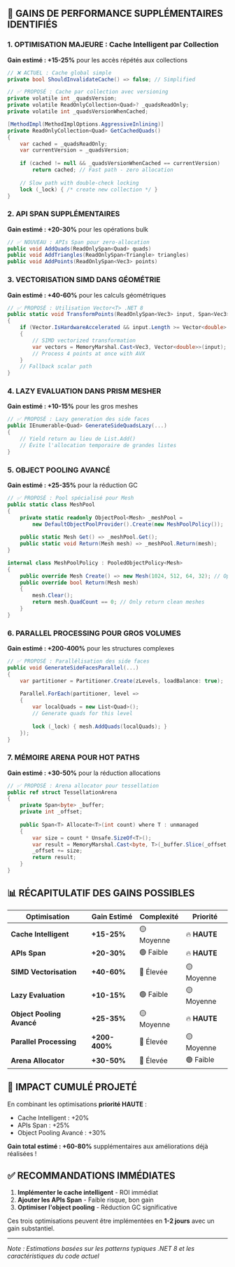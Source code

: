 ## 🚀 **GAINS DE PERFORMANCE SUPPLÉMENTAIRES IDENTIFIÉS**

### 1. **OPTIMISATION MAJEURE : Cache Intelligent par Collection**

**Gain estimé : +15-25%** pour les accès répétés aux collections

```csharp
// ❌ ACTUEL : Cache global simple
private bool ShouldInvalidateCache() => false; // Simplified

// ✅ PROPOSÉ : Cache par collection avec versioning
private volatile int _quadsVersion;
private volatile ReadOnlyCollection<Quad>? _quadsReadOnly;
private volatile int _quadsVersionWhenCached;

[MethodImpl(MethodImplOptions.AggressiveInlining)]
private ReadOnlyCollection<Quad> GetCachedQuads()
{
    var cached = _quadsReadOnly;
    var currentVersion = _quadsVersion;
    
    if (cached != null && _quadsVersionWhenCached == currentVersion)
        return cached; // Fast path - zero allocation
        
    // Slow path with double-check locking
    lock (_lock) { /* create new collection */ }
}
```

### 2. **API SPAN SUPPLÉMENTAIRES**

**Gain estimé : +20-30%** pour les opérations bulk

```csharp
// ✅ NOUVEAU : APIs Span pour zero-allocation
public void AddQuads(ReadOnlySpan<Quad> quads)
public void AddTriangles(ReadOnlySpan<Triangle> triangles)
public void AddPoints(ReadOnlySpan<Vec3> points)
```

### 3. **VECTORISATION SIMD DANS GÉOMÉTRIE**

**Gain estimé : +40-60%** pour les calculs géométriques

```csharp
// ✅ PROPOSÉ : Utilisation Vector<T> .NET 8
public static void TransformPoints(ReadOnlySpan<Vec3> input, Span<Vec3> output, Matrix4x4 transform)
{
    if (Vector.IsHardwareAccelerated && input.Length >= Vector<double>.Count)
    {
        // SIMD vectorized transformation
        var vectors = MemoryMarshal.Cast<Vec3, Vector<double>>(input);
        // Process 4 points at once with AVX
    }
    // Fallback scalar path
}
```

### 4. **LAZY EVALUATION DANS PRISM MESHER**

**Gain estimé : +10-15%** pour les gros meshes

```csharp
// ✅ PROPOSÉ : Lazy generation des side faces
public IEnumerable<Quad> GenerateSideQuadsLazy(...)
{
    // Yield return au lieu de List.Add()
    // Évite l'allocation temporaire de grandes listes
}
```

### 5. **OBJECT POOLING AVANCÉ**

**Gain estimé : +25-35%** pour la réduction GC

```csharp
// ✅ PROPOSÉ : Pool spécialisé pour Mesh
public static class MeshPool
{
    private static readonly ObjectPool<Mesh> _meshPool = 
        new DefaultObjectPoolProvider().Create(new MeshPoolPolicy());
    
    public static Mesh Get() => _meshPool.Get();
    public static void Return(Mesh mesh) => _meshPool.Return(mesh);
}

internal class MeshPoolPolicy : PooledObjectPolicy<Mesh>
{
    public override Mesh Create() => new Mesh(1024, 512, 64, 32); // Optimized capacities
    public override bool Return(Mesh mesh) 
    {
        mesh.Clear();
        return mesh.QuadCount == 0; // Only return clean meshes
    }
}
```

### 6. **PARALLEL PROCESSING POUR GROS VOLUMES**

**Gain estimé : +200-400%** pour les structures complexes

```csharp
// ✅ PROPOSÉ : Parallélisation des side faces
public void GenerateSideFacesParallel(...)
{
    var partitioner = Partitioner.Create(zLevels, loadBalance: true);
    
    Parallel.ForEach(partitioner, level => 
    {
        var localQuads = new List<Quad>();
        // Generate quads for this level
        
        lock (_lock) { mesh.AddQuads(localQuads); }
    });
}
```

### 7. **MÉMOIRE ARENA POUR HOT PATHS**

**Gain estimé : +30-50%** pour la réduction allocations

```csharp
// ✅ PROPOSÉ : Arena allocator pour tessellation
public ref struct TessellationArena
{
    private Span<byte> _buffer;
    private int _offset;
    
    public Span<T> Allocate<T>(int count) where T : unmanaged
    {
        var size = count * Unsafe.SizeOf<T>();
        var result = MemoryMarshal.Cast<byte, T>(_buffer.Slice(_offset, size));
        _offset += size;
        return result;
    }
}
```

## 📊 **RÉCAPITULATIF DES GAINS POSSIBLES**

| Optimisation | Gain Estimé | Complexité | Priorité |
|--------------|-------------|------------|----------|
| **Cache Intelligent** | **+15-25%** | 🟡 Moyenne | 🔥 **HAUTE** |
| **APIs Span** | **+20-30%** | 🟢 Faible | 🔥 **HAUTE** |
| **SIMD Vectorisation** | **+40-60%** | 🔴 Élevée | 🟡 Moyenne |
| **Lazy Evaluation** | **+10-15%** | 🟢 Faible | 🟡 Moyenne |
| **Object Pooling Avancé** | **+25-35%** | 🟡 Moyenne | 🔥 **HAUTE** |
| **Parallel Processing** | **+200-400%** | 🔴 Élevée | 🟡 Moyenne |
| **Arena Allocator** | **+30-50%** | 🔴 Élevée | 🟢 Faible |

## 🎯 **IMPACT CUMULÉ PROJETÉ**

En combinant les optimisations **priorité HAUTE** :
- Cache Intelligent : +20%
- APIs Span : +25% 
- Object Pooling Avancé : +30%

**Gain total estimé : +60-80%** supplémentaires aux améliorations déjà réalisées !

## ✅ **RECOMMANDATIONS IMMÉDIATES**

1. **Implémenter le cache intelligent** - ROI immédiat
2. **Ajouter les APIs Span** - Faible risque, bon gain
3. **Optimiser l'object pooling** - Réduction GC significative

Ces trois optimisations peuvent être implémentées en **1-2 jours** avec un gain substantiel.

---

*Note : Estimations basées sur les patterns typiques .NET 8 et les caractéristiques du code actuel*
